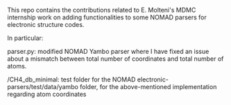 This repo contains the contributions related to E. Molteni's MDMC internship work on adding functionalities to some NOMAD parsers for electronic structure codes.

In particular:

parser.py: modified NOMAD Yambo parser where I have fixed an issue about a mismatch between total number of coordinates and total number of atoms.

/CH4_db_minimal: test folder for the NOMAD electronic-parsers/test/data/yambo folder, for the above-mentioned implementation regarding atom coordinates

